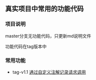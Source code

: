 ## 真实项目中常用的功能代码

### 项目说明

master分支无功能代码，只更新md说明文件

功能代码在tag版本中

### 常用功能

- tag-v1.1 [通过自定义注解记录请求调用](https://github.com/tideseng/code-blocks/tree/v1.1)

